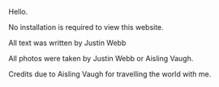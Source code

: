 Hello.

No installation is required to view this website.

All text was written by Justin Webb

All photos were taken by Justin Webb or Aisling Vaugh. 

Credits due to Aisling Vaugh for travelling the world with me.
